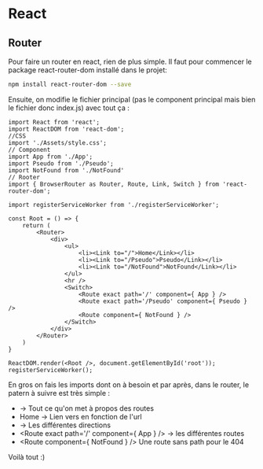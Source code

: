 # React

## Router

Pour faire un router en react, rien de plus simple.
Il faut pour commencer le package react-router-dom installé dans le projet:

```BASH
npm install react-router-dom --save
```

Ensuite, on modifie le fichier principal (pas le component principal mais bien le fichier donc index.js) avec tout ça : 

```JS
import React from 'react';
import ReactDOM from 'react-dom';
//CSS
import './Assets/style.css';
// Component
import App from './App';
import Pseudo from './Pseudo';
import NotFound from './NotFound'
// Rooter
import { BrowserRouter as Router, Route, Link, Switch } from 'react-router-dom';

import registerServiceWorker from './registerServiceWorker';

const Root = () => {
	return (
		<Router>
            <div>
                <ul>
                    <li><Link to="/">Home</Link></li>
                    <li><Link to="/Pseudo">Pseudo</Link></li>
                    <li><Link to="/NotFound">NotFound</Link></li>
                </ul>
                <hr />
                <Switch>
                    <Route exact path='/' component={ App } />
                    <Route exact path='/Pseudo' component={ Pseudo } />
                    <Route component={ NotFound } />
                </Switch>
            </div>
        </Router>
	)
}

ReactDOM.render(<Root />, document.getElementById('root'));
registerServiceWorker();

```

En gros on fais les imports dont on à besoin et par après, dans le router, le patern à suivre est très simple :

- <Router> </Router> -> Tout ce qu'on met à propos des routes
- <Link to="/">Home</Link> -> Lien vers en fonction de l'url
- <Switch> </Switch> -> Les différentes directions
- <Route exact path='/' component={ App } /> -> les différentes routes
- <Route component={ NotFound } /> Une route sans path pour le 404

Voilà tout :)